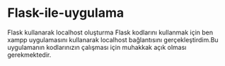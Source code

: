 # Flask-ile-uygulama
Flask kullanarak localhost oluşturma
Flask kodlarını kullanmak için ben xampp uygulamasını kullanarak localhost bağlantısını gerçekleştirdim.Bu uygulamanın kodlarınızın çalışması için muhakkak açık olması gerekmektedir.
